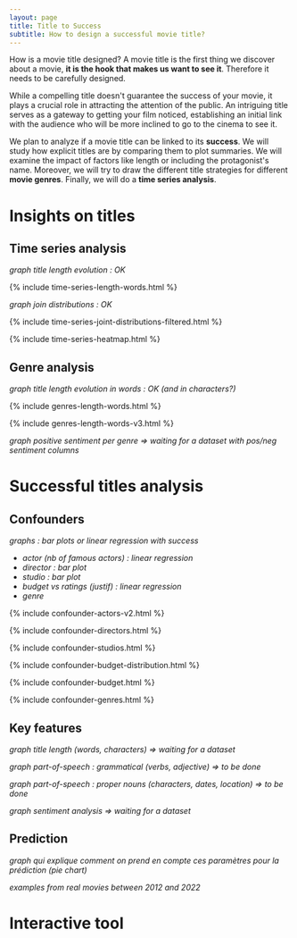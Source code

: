 ```yaml
---
layout: page
title: Title to Success
subtitle: How to design a successful movie title?
---
```


How is a movie title designed? A movie title is the first thing we discover about a movie, **it is the hook that makes us want to see it**. Therefore it needs to be carefully designed.

While a compelling title doesn't guarantee the success of your movie, it plays a crucial role in attracting the attention of the public. An intriguing title serves as a gateway to getting your film noticed, establishing an initial link with the audience who will be more inclined to go to the cinema to see it.

We plan to analyze if a movie title can be linked to its **success**. We will study how explicit titles are by comparing them to plot summaries. We will examine the impact of factors like length or including the protagonist's name. Moreover, we will try to draw the different title strategies for different **movie genres**. Finally, we will do a **time series analysis**.

# Insights on titles

## Time series analysis

*graph title length evolution : OK*

{% include time-series-length-words.html %}

*graph join distributions : OK*

{% include time-series-joint-distributions-filtered.html %}

{% include time-series-heatmap.html %}

## Genre analysis

*graph title length evolution in words : OK (and in characters?)*

{% include genres-length-words.html %}

{% include genres-length-words-v3.html %}

*graph positive sentiment per genre => waiting for a dataset with pos/neg sentiment columns*
 
# Successful titles analysis

## Confounders

*graphs : bar plots or linear regression with success*
- *actor (nb of famous actors) : linear regression*
- *director : bar plot*
- *studio  : bar plot*
- *budget vs ratings (justif) : linear regression*
- *genre*

{% include confounder-actors-v2.html %}

{% include confounder-directors.html %}

{% include confounder-studios.html %}

{% include confounder-budget-distribution.html %}

{% include confounder-budget.html %}

{% include confounder-genres.html %}

## Key features

*graph title length (words, characters) => waiting for a dataset*

*graph part-of-speech : grammatical (verbs, adjective) => to be done*

*graph part-of-speech : proper nouns (characters, dates, location) => to be done*

*graph sentiment analysis => waiting for a dataset*

## Prediction

*graph qui explique comment on prend en compte ces paramètres pour la prédiction (pie chart)*

*examples from real movies between 2012 and 2022*

# Interactive tool
